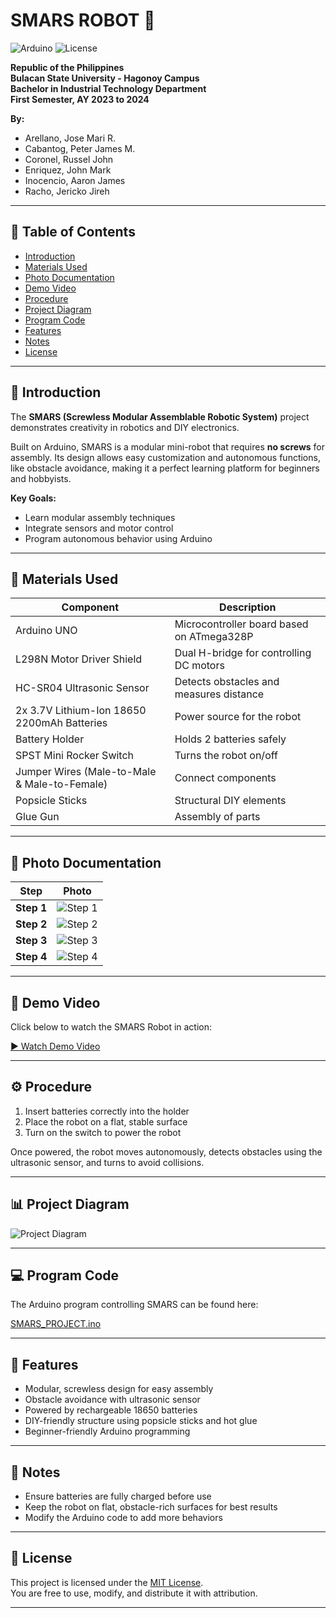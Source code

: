 # SMARS ROBOT 🤖

![Arduino](https://img.shields.io/badge/Platform-Arduino-blue)
![License](https://img.shields.io/badge/License-MIT-green)

**Republic of the Philippines**  
**Bulacan State University - Hagonoy Campus**  
**Bachelor in Industrial Technology Department**  
**First Semester, AY 2023 to 2024**  

**By:**  
- Arellano, Jose Mari R.  
- Cabantog, Peter James M.  
- Coronel, Russel John  
- Enriquez, John Mark  
- Inocencio, Aaron James  
- Racho, Jericko Jireh  

---

## 📖 Table of Contents
- [Introduction](#introduction)  
- [Materials Used](#materials-used)  
- [Photo Documentation](#photo-documentation)  
- [Demo Video](#demo-video)  
- [Procedure](#procedure)  
- [Project Diagram](#project-diagram)  
- [Program Code](#program-code)  
- [Features](#features)  
- [Notes](#notes)  
- [License](#license)  

---

## 📝 Introduction

The **SMARS (Screwless Modular Assemblable Robotic System)** project demonstrates creativity in robotics and DIY electronics.  

Built on Arduino, SMARS is a modular mini-robot that requires **no screws** for assembly. Its design allows easy customization and autonomous functions, like obstacle avoidance, making it a perfect learning platform for beginners and hobbyists.  

**Key Goals:**  
- Learn modular assembly techniques  
- Integrate sensors and motor control  
- Program autonomous behavior using Arduino  

---

## 🔧 Materials Used

| Component | Description |
|-----------|-------------|
| Arduino UNO | Microcontroller board based on ATmega328P |
| L298N Motor Driver Shield | Dual H-bridge for controlling DC motors |
| HC-SR04 Ultrasonic Sensor | Detects obstacles and measures distance |
| 2x 3.7V Lithium-Ion 18650 2200mAh Batteries | Power source for the robot |
| Battery Holder | Holds 2 batteries safely |
| SPST Mini Rocker Switch | Turns the robot on/off |
| Jumper Wires (Male-to-Male & Male-to-Female) | Connect components |
| Popsicle Sticks | Structural DIY elements |
| Glue Gun | Assembly of parts |

---

## 📸 Photo Documentation

| Step | Photo |
|------|-------|
| **Step 1** | ![Step 1](./assets/1.jpg) |
| **Step 2** | ![Step 2](./assets/2.jpg) |
| **Step 3** | ![Step 3](./assets/3.jpg) |
| **Step 4** | ![Step 4](./assets/5.jpg) |

---

## 🎥 Demo Video

Click below to watch the SMARS Robot in action:  

[▶ Watch Demo Video](./assets/SMARS_Video.mp4)

---

## ⚙️ Procedure

1. Insert batteries correctly into the holder  
2. Place the robot on a flat, stable surface  
3. Turn on the switch to power the robot  

Once powered, the robot moves autonomously, detects obstacles using the ultrasonic sensor, and turns to avoid collisions.  

---

## 📊 Project Diagram

![Project Diagram](./assets/Schematic%20Diagram.png)

---

## 💻 Program Code

The Arduino program controlling SMARS can be found here:  

[SMARS_PROJECT.ino](./smars/SMARS_PROJECT.ino)

---

## 🌟 Features

- Modular, screwless design for easy assembly  
- Obstacle avoidance with ultrasonic sensor  
- Powered by rechargeable 18650 batteries  
- DIY-friendly structure using popsicle sticks and hot glue  
- Beginner-friendly Arduino programming  

---

## 📝 Notes

- Ensure batteries are fully charged before use  
- Keep the robot on flat, obstacle-rich surfaces for best results  
- Modify the Arduino code to add more behaviors  

---

## 📜 License

This project is licensed under the [MIT License](LICENSE).  
You are free to use, modify, and distribute it with attribution.  

---
